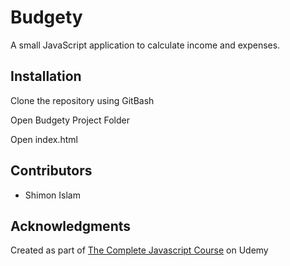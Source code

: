 # Budgety
A small JavaScript application  to calculate income and expenses.

## Installation

Clone the repository using GitBash

Open Budgety Project Folder

Open index.html

## Contributors

* Shimon Islam

## Acknowledgments

Created as part of [The Complete Javascript Course](https://www.udemy.com/the-complete-javascript-course/) on Udemy